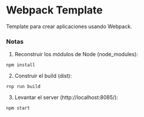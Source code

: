 # Webpack Template

Template para crear aplicaciones usando Webpack.

### Notas

1. Reconstruir los módulos de Node (node_modules):
```
npm install
```

2. Construir el build (dist):
```
rnp run build
```

3. Levantar el server (http://localhost:8085/):
```
npm start
```